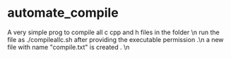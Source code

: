# automate_compile
A very simple prog to compile all c cpp and h files in the folder \n
run the file as ./compileallc.sh after providing the executable permission .\n
a new file with name "compile.txt" is created . \n
